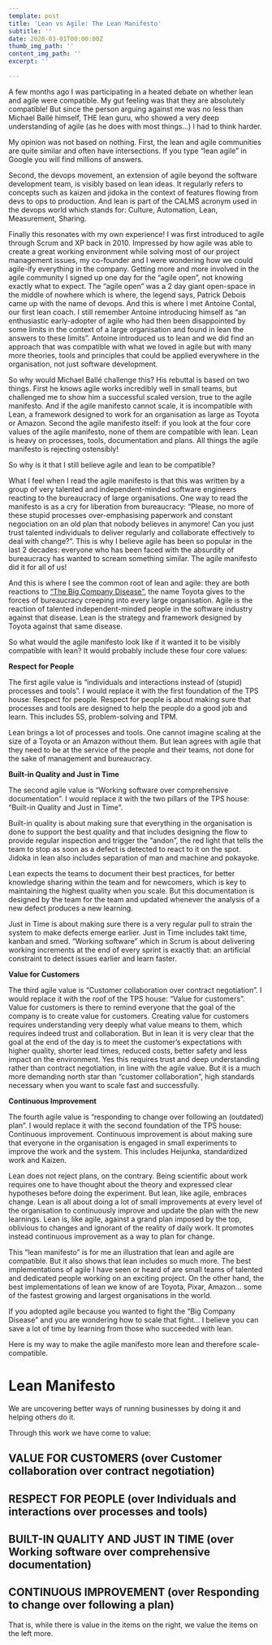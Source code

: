 ```yaml
---
template: post
title: 'Lean vs Agile: The Lean Manifesto'
subtitle: ''
date: 2020-03-01T00:00:00Z
thumb_img_path: ''
content_img_path: ''
excerpt: ''

---
```

A few months ago I was participating in a heated debate on whether lean and agile were compatible. My gut feeling was that they are absolutely compatible! But since the person arguing against me was no less than Michael Ballé himself, THE lean guru, who showed a very deep understanding of agile (as he does with most things...) I had to think harder.

My opinion was not based on nothing. First, the lean and agile communities are quite similar and often have intersections. If you type “lean agile” in Google you will find millions of answers.

Second, the devops movement, an extension of agile beyond the software development team, is visibly based on lean ideas. It regularly refers to concepts such as kaizen and jidoka in the context of features flowing from devs to ops to production. And lean is part of the CALMS acronym used in the devops world which stands for: Culture, Automation, Lean, Measurement, Sharing.

Finally this resonates with my own experience! I was first introduced to agile through Scrum and XP back in 2010. Impressed by how agile was able to create a great working environment while solving most of our project management issues, my co-founder and I were wondering how we could agile-ify everything in the company. Getting more and more involved in the agile community I signed up one day for the “agile open”, not knowing exactly what to expect. The “agile open” was a 2 day giant open-space in the middle of nowhere which is where, the legend says, Patrick Debois came up with the name of devops. And this is where I met Antoine Contal, our first lean coach. I still remember Antoine introducing himself as “an enthusiastic early-adopter of agile who had then been disappointed by some limits in the context of a large organisation and found in lean the answers to these limits”. Antoine introduced us to lean and we did find an approach that was compatible with what we loved in agile but with many more theories, tools and principles that could be applied everywhere in the organisation, not just software development.

So why would Michael Ballé challenge this? His rebuttal is based on two things. First he knows agile works incredibly well in small teams, but challenged me to show him a successful scaled version, true to the agile manifesto. And if the agile manifesto cannot scale, it is incompatible with Lean, a framework designed to work for an organisation as large as Toyota or Amazon. Second the agile manifesto itself: if you look at the four core values of the agile manifesto, none of them are compatible with lean. Lean is heavy on processes, tools, documentation and plans. All things the agile manifesto is rejecting ostensibly!

So why is it that I still believe agile and lean to be compatible?

What I feel when I read the agile manifesto is that this was written by a group of very talented and independent-minded software engineers reacting to the bureaucracy of large organisations. One way to read the manifesto is as a cry for liberation from bureaucracy: “Please, no more of these stupid processes over-emphasising paperwork and constant negociation on an old plan that nobody believes in anymore! Can you just trust talented individuals to deliver regularly and collaborate effectively to deal with change?”. This is why I believe agile has been so popular in the last 2 decades: everyone who has been faced with the absurdity of bureaucracy has wanted to scream something similar. The agile manifesto did it for all of us!

And this is where I see the common root of lean and agile: they are both reactions to [“The Big Company Disease”](https://www.lean.org/LeanPost/Posting.cfm?LeanPostId=316), the name Toyota gives to the forces of bureaucracy creeping into every large organisation. Agile is the reaction of talented independent-minded people in the software industry against that disease. Lean is the strategy and framework designed by Toyota against that same disease.

So what would the agile manifesto look like if it wanted it to be visibly compatible with lean? It would probably include these four core values:

**Respect for People**

The first agile value is “individuals and interactions instead of (stupid) processes and tools”. I would replace it with the first foundation of the TPS house: Respect for people. Respect for people is about making sure that processes and tools are designed to help the people do a good job and learn. This includes 5S, problem-solving and TPM.

Lean brings a lot of processes and tools. One cannot imagine scaling at the size of a Toyota or an Amazon without them. But lean agrees with agile that they need to be at the service of the people and their teams, not done for the sake of management and bureaucracy.

**Built-in Quality and Just in Time**

The second agile value is “Working software over comprehensive documentation”. I would replace it with the two pillars of the TPS house: “Built-in Quality and Just in Time”.

Built-in quality is about making sure that everything in the organisation is done to support the best quality and that includes designing the flow to provide regular inspection and trigger the “andon”, the red light that tells the team to stop as soon as a defect is detected to react to it on the spot. Jidoka in lean also includes separation of man and machine and pokayoke.

Lean expects the teams to document their best practices, for better knowledge sharing within the team and for newcomers, which is key to maintaining the highest quality when you scale. But this documentation is designed by the team for the team and updated whenever the analysis of a new defect produces a new learning.

Just in Time is about making sure there is a very regular pull to strain the system to make defects emerge earlier. Just in Time includes takt time, kanban and smed. “Working software” which in Scrum is about delivering working increments at the end of every sprint is exactly that: an artificial constraint to detect issues earlier and learn faster.

**Value for Customers**

The third agile value is “Customer collaboration over contract negotiation”. I would replace it with the roof of the TPS house: “Value for customers”. Value for customers is there to remind everyone that the goal of the company is to create value for customers. Creating value for customers requires understanding very deeply what value means to them, which requires indeed trust and collaboration. But in lean it is very clear that the goal at the end of the day is to meet the customer’s expectations with higher quality, shorter lead times, reduced costs, better safety and less impact on the environment. Yes this requires trust and deep understanding rather than contract negotiation, in line with the agile value. But it is a much more demanding north star than “customer collaboration”, high standards necessary when you want to scale fast and successfully.

**Continuous Improvement**

The fourth agile value is “responding to change over following an (outdated) plan”. I would replace it with the second foundation of the TPS house: Continuous improvement. Continuous improvement is about making sure that everyone in the organisation is engaged in small experiments to improve the work and the system. This includes Heijunka, standardized work and Kaizen.

Lean does not reject plans, on the contrary. Being scientific about work requires one to have thought about the theory and expressed clear hypotheses before doing the experiment. But lean, like agile, embraces change. Lean is all about doing a lot of small improvements at every level of the organisation to continuously improve and update the plan with the new learnings. Lean is, like agile, against a grand plan imposed by the top, oblivious to changes and ignorant of the reality of daily work. It promotes instead continuous improvement as a way to plan for change.

This “lean manifesto” is for me an illustration that lean and agile are compatible. But it also shows that lean includes so much more. The best implementations of agile I have seen or heard of are small teams of talented and dedicated people working on an exciting project. On the other hand, the best implementations of lean we know of are Toyota, Pixar, Amazon… some of the fastest growing and largest organisations in the world.

If you adopted agile because you wanted to fight the “Big Company Disease” and you are wondering how to scale that fight... I believe you can save a lot of time by learning from those who succeeded with lean. 

Here is my way to make the agile manifesto more lean and therefore scale-compatible.

# **Lean Manifesto**

We are uncovering better ways of running businesses by doing it and helping others do it.

Through this work we have come to value:

## VALUE FOR CUSTOMERS (over Customer collaboration over contract negotiation)

## RESPECT FOR PEOPLE (over Individuals and interactions over processes and tools)

## BUILT-IN QUALITY AND JUST IN TIME (over Working software over comprehensive documentation)

## CONTINUOUS IMPROVEMENT (over Responding to change over following a plan)

That is, while there is value in the items on the right, we value the items on the left more.